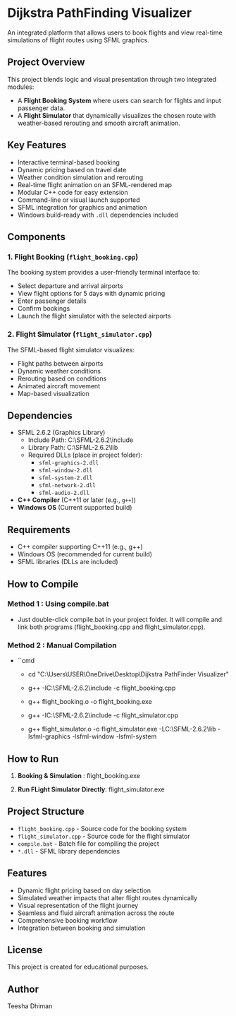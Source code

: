 # Dijkstra PathFinding Visualizer

An integrated platform that allows users to book flights and view real-time simulations of flight routes using SFML graphics.

## Project Overview

This project blends logic and visual presentation through two integrated modules:
- A **Flight Booking System** where users can search for flights and input passenger data.
- A **Flight Simulator** that dynamically visualizes the chosen route with weather-based rerouting and smooth aircraft animation.

## Key Features

- Interactive terminal-based booking  
- Dynamic pricing based on travel date  
- Weather condition simulation and rerouting  
- Real-time flight animation on an SFML-rendered map  
- Modular C++ code for easy extension  
- Command-line or visual launch supported  
- SFML integration for graphics and animation  
- Windows build-ready with `.dll` dependencies included

## Components

### 1. Flight Booking (`flight_booking.cpp`)

The booking system provides a user-friendly terminal interface to:
- Select departure and arrival airports
- View flight options for 5 days with dynamic pricing
- Enter passenger details
- Confirm bookings
- Launch the flight simulator with the selected airports

### 2. Flight Simulator (`flight_simulator.cpp`)

The SFML-based flight simulator visualizes:
- Flight paths between airports
- Dynamic weather conditions
- Rerouting based on conditions
- Animated aircraft movement
- Map-based visualization

## Dependencies

- SFML 2.6.2 (Graphics Library)
  - Include Path: C:\SFML-2.6.2\include
  - Library Path: C:\SFML-2.6.2\lib
  - Required DLLs (place in project folder):
      - `sfml-graphics-2.dll`
      - `sfml-window-2.dll`
      - `sfml-system-2.dll`
      - `sfml-network-2.dll`
      - `sfml-audio-2.dll`
- **C++ Compiler** (C++11 or later  (e.g., `g++`))
- **Windows OS** (Current supported build)

##  Requirements
- C++ compiler supporting C++11 (e.g., g++)
- Windows OS (recommended for current build)
- SFML libraries (DLLs are included)

## How to Compile

### Method 1 : Using **compile.bat**
   - Just double-click compile.bat in your project folder. It will compile and link both programs (flight_booking.cpp and flight_simulator.cpp).

### Method 2 : Manual Compilation
   - ``cmd
      - cd "C:\Users\USER\OneDrive\Desktop\Dijkstra PathFinder Visualizer"
      - g++ -IC:\SFML-2.6.2\include -c flight_booking.cpp
      - g++ flight_booking.o -o flight_booking.exe
     
      - g++ -IC:\SFML-2.6.2\include -c flight_simulator.cpp
      - g++ flight_simulator.o -o flight_simulator.exe -LC:\SFML-2.6.2\lib -lsfml-graphics -lsfml-window -lsfml-system

## How to Run

1. **Booking & Simulation** : 
   flight_booking.exe     

2. **Run FLight Simulator Directly**:
   flight_simulator.exe

## Project Structure

- `flight_booking.cpp` - Source code for the booking system
- `flight_simulator.cpp` - Source code for the flight simulator
- `compile.bat` - Batch file for compiling the project
- `*.dll` - SFML library dependencies

## Features

- Dynamic flight pricing based on day selection
- Simulated weather impacts that alter flight routes dynamically
- Visual representation of the flight journey
- Seamless and fluid aircraft animation across the route
- Comprehensive booking workflow
- Integration between booking and simulation

## License

This project is created for educational purposes.

## Author

Teesha Dhiman
